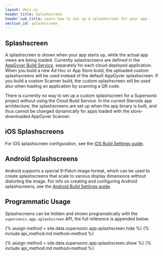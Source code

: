 ```yaml
---
layout: docs_ui
header_title: Splashscreen
header_sub_title: Learn how to set up a splashscreen for your app.
section_id: splashscreen
---
```


<section class="docs-section" id="overview">

## Splashscreen
A splashscreen is shown when your app starts up, while the actual app views are being loaded. Currently splashscreens are defined in the [AppGyver Build Service](http://cloud.appgyver.com), separately for each cloud-deployed application. When you build a new Ad Hoc or App Store build, the uploaded custom splashscreens will be used instead of the default AppGyver splashscreen. If you build a custom Scanner build, the custom splashscreen will be used also when loading an application by scanning a QR code.

There is currently no way to set up a custom splashscreen for a Supersonic project without using the Cloud Build Service. In the current Steroids app architecture, the splashscreens are set up when the app binary is built, and thus cannot be changed dynamically for apps loaded with the store-downloaded AppGyver Scanner.

</section>
<section class="docs-section" id="ios-splashscreens">

## iOS Splashscreens
For iOS splashscreen configuration, see the [iOS Build Settings guide][ios-build-guide].

</section>
<section class="docs-section" id="android-splashscreens">

## Android Splashscreens
Android supports a special 9-Patch image format, which can be used to create splashscreens that scale to various display dimensions without distorting the image. For info on creating and configuring Android splashscreens, see the [Android Build Settings guide][android-build-guide].

</section>
<section class="docs-section" id="programmatic-usage">

## Programmatic Usage
Splashscreens can be hidden and shown programatically with the `supersonic.app.splashscreen` API, the full reference is appended below.

</section>
<section class="docs-section" id="splashscreen-hide">

{% assign method = site.data.supersonic.app.splashscreen.hide %}
{% include api_method.md method=method %}

</section>
<section class="docs-section" id="splashscreen-show">

{% assign method = site.data.supersonic.app.splashscreen.show %}
{% include api_method.md method=method %}

</section>

[android-build-guide]: /tooling/build-service/build-settings/build-settings-for-android/
[ios-build-guide]: /tooling/build-service/build-settings/build-settings-for-ios/
